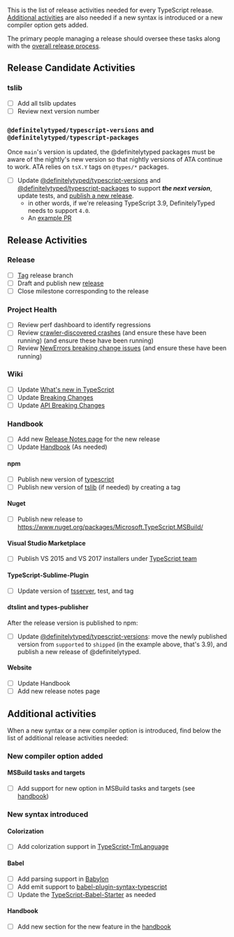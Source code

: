 This is the list of release activities needed for every TypeScript release.
[Additional activities](#additional-activities) are also needed if a new syntax is introduced or a new compiler option gets added.

The primary people managing a release should oversee these tasks along with the [overall release process](https://github.com/microsoft/TypeScript/wiki/TypeScript's-Release-Process).

## Release Candidate Activities

### tslib

* [ ] Add all tslib updates
* [ ] Review next version number

### `@definitelytyped/typescript-versions` and `@definitelytyped/typescript-packages`

Once `main`'s version is updated, the @definitelytyped packages must be aware of the nightly's new version so that nightly versions of ATA continue to work. ATA relies on `tsX.Y` tags on `@types/*` packages.

* [ ] Update [@definitelytyped/typescript-versions](https://github.com/Microsoft/DefinitelyTyped-tools/tree/main/packages/typescript-versions) and [@definitelytyped/typescript-packages](https://github.com/microsoft/DefinitelyTyped-tools/tree/main/packages/typescript-packages) to support ***the next version***, update tests, and [publish a new release](https://github.com/microsoft/DefinitelyTyped-tools/blob/main/README.md#publishingdeploying).
    * in other words, if we're releasing TypeScript 3.9, DefinitelyTyped needs to support `4.0`.
    * An [example PR](https://github.com/microsoft/DefinitelyTyped-tools/pull/1048)

## Release Activities

### Release

* [ ] [Tag](https://github.com/Microsoft/TypeScript/tags) release branch
* [ ] Draft and publish new [release](https://github.com/Microsoft/TypeScript/releases)
* [ ] Close milestone corresponding to the release

### Project Health

* [ ] Review perf dashboard to identify regressions
* [ ] Review [crawler-discovered crashes](https://github.com/microsoft/TypeScript/issues?q=is%3Aissue+is%3Aopen+ServerErrors) (and ensure these have been running) (and ensure these have been running)
* [ ] Review [NewErrors breaking change issues](https://github.com/microsoft/TypeScript/issues?q=is%3Aissue+is%3Aopen+NewErrors) (and ensure these have been running)

### Wiki

* [ ] Update [What's new in TypeScript](https://github.com/Microsoft/TypeScript/wiki/What%27s-new-in-TypeScript)
* [ ] Update [Breaking Changes](https://github.com/Microsoft/TypeScript/wiki/Breaking-Changes)
* [ ] Update [API Breaking Changes](https://github.com/Microsoft/TypeScript/wiki/API-Breaking-Changes)

### Handbook

* [ ] Add new [Release Notes page](https://github.com/Microsoft/TypeScript-Handbook/tree/master/pages/release%20notes) for the new release
* [ ] Update [Handbook](https://github.com/Microsoft/TypeScript-Handbook) (As needed)

#### npm

* [ ] Publish new version of [typescript](https://www.npmjs.com/package/typescript)
* [ ] Publish new version of [tslib](https://www.npmjs.com/package/tslib) (if needed) by creating a tag

#### Nuget

* [ ] Publish new release to https://www.nuget.org/packages/Microsoft.TypeScript.MSBuild/

#### Visual Studio Marketplace

* [ ] Publish VS 2015 and VS 2017 installers under [TypeScript team](https://marketplace.visualstudio.com/search?term=publisher%3A%22TypeScript%20Team%22&target=VS&category=All%20categories&vsVersion=&sortBy=Relevance)

#### TypeScript-Sublime-Plugin

* [ ] Update version of [tsserver](https://github.com/Microsoft/TypeScript-Sublime-Plugin/tree/master/tsserver), test, and tag

#### dtslint and types-publisher

After the release version is published to npm:

* [ ] Update [@definitelytyped/typescript-versions](https://github.com/Microsoft/DefinitelyTyped-tools/tree/master/packages/typescript-versions): move the newly  published version from `supported` to `shipped` (in the example above, that's 3.9), and publish a new release of @definitelytyped.

#### Website

* [ ] Update Handbook
* [ ] Add new release notes page

## Additional activities

When a new syntax or a new compiler option is introduced, find below the list of additional release activities needed:

### New compiler option added

#### MSBuild tasks and targets

* [ ] Add support for new option in MSBuild tasks and targets (see [handbook](https://github.com/Microsoft/TypeScript-Handbook/blob/master/pages/Compiler%20Options%20in%20MSBuild.md))

### New syntax introduced

#### Colorization

* [ ] Add colorization support in [TypeScript-TmLanguage](https://github.com/Microsoft/TypeScript-TmLanguage)

#### Babel

* [ ] Add parsing support in [Babylon](https://github.com/babel/babel/tree/master/packages/babylon)
* [ ] Add emit support to [babel-plugin-syntax-typescript](https://github.com/babel/babel/tree/master/packages/babel-plugin-syntax-typescript)
* [ ] Update the [TypeScript-Babel-Starter](https://github.com/Microsoft/TypeScript-Babel-Starter#readme) as needed

#### Handbook

* [ ] Add new section for the new feature in the [handbook](https://github.com/Microsoft/TypeScript-Handbook)
